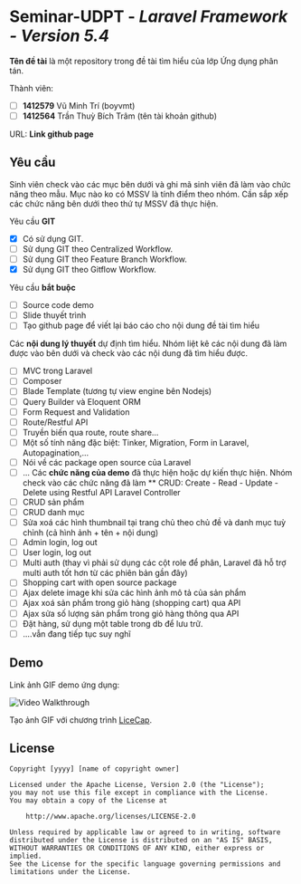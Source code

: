 # Seminar-UDPT - *Laravel Framework - Version 5.4*

**Tên đề tài** là một repository trong đề tài tìm hiểu của lớp Ứng dụng phân tán.

Thành viên:
* [ ] **1412579** Vũ Minh Trí (boyvmt)
* [ ] **1412564** Trần Thuỳ Bích Trâm (tên tài khoản github)

URL: **Link github page**

## Yêu cầu

Sinh viên check vào các mục bên dưới và ghi mã sinh viên đã làm vào chức năng theo mẫu. Mục nào ko có MSSV là tính điểm theo nhóm. Cần sắp xếp các chức năng bên dưới theo thứ tự MSSV đã thực hiện.

Yêu cầu **GIT**
* [x] Có sử dụng GIT.
* [ ] Sử dụng GIT theo Centralized Workflow.
* [ ] Sử dụng GIT theo Feature Branch Workflow.
* [x] Sử dụng GIT theo Gitflow Workflow.

Yêu cầu **bắt buộc**
* [ ] Source code demo
* [ ] Slide thuyết trình
* [ ] Tạo github page để viết lại báo cáo cho nội dung đề tài tìm hiểu

Các **nội dung lý thuyết** dự định tìm hiểu. Nhóm liệt kê các nội dung đã làm được vào bên dưới và check vào các nội dung đã tìm hiểu được.
* [ ] MVC trong Laravel
* [ ] Composer
* [ ] Blade Template (tương tự view engine bên Nodejs)
* [ ] Query Builder và Eloquent ORM
* [ ] Form Request and Validation
* [ ] Route/Restful API
* [ ] Truyền biến qua route, route share...
* [ ] Một số tính năng đặc biệt: Tinker, Migration, Form in Laravel, Autopagination,...
* [ ] Nói về các package open source của Laravel
* [ ] ...
Các **chức năng của demo** đã thực hiện hoặc dự kiến thực hiện. Nhóm check vào các chức năng đã làm
** CRUD: Create - Read - Update - Delete using Restful API Laravel Controller
* [ ] CRUD sản phẩm 
* [ ] CRUD danh mục
* [ ] Sửa xoá các hình thumbnail tại trang chủ theo chủ đề và danh mục tuỳ chỉnh (cả hình ảnh + tên + nội dung)
* [ ] Admin login, log out
* [ ] User login, log out
* [ ] Multi auth (thay vì phải sử dụng các cột role để phân, Laravel đã hỗ trợ multi auth tốt hơn từ các phiên bản gần đây)
* [ ] Shopping cart with open source package
* [ ] Ajax delete image khi sửa các hình ảnh mô tả của sản phẩm
* [ ] Ajax xoá sản phẩm trong giỏ hàng (shopping cart) qua API
* [ ] Ajax sửa số lượng sản phẩm trong giỏ hàng thông qua API
* [ ] Đặt hàng, sử dụng một table trong db để lưu trữ.
* [ ] ....vẫn đang tiếp tục suy nghĩ

## Demo

Link ảnh GIF demo ứng dụng:

![Video Walkthrough](demo.gif)

Tạo ảnh GIF với chương trình [LiceCap](http://www.cockos.com/licecap/).


## License

    Copyright [yyyy] [name of copyright owner]

    Licensed under the Apache License, Version 2.0 (the "License");
    you may not use this file except in compliance with the License.
    You may obtain a copy of the License at

        http://www.apache.org/licenses/LICENSE-2.0

    Unless required by applicable law or agreed to in writing, software
    distributed under the License is distributed on an "AS IS" BASIS,
    WITHOUT WARRANTIES OR CONDITIONS OF ANY KIND, either express or implied.
    See the License for the specific language governing permissions and
    limitations under the License.
